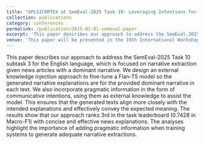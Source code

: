 ```yaml
---
title: "GPLSICORTEX at SemEval-2025 Task 10: Leveraging Intentions for Generating Narrative Extractions"
collection: publications
category: conferences
permalink: /publication/2015-01-01-semeval-paper
excerpt: 'This paper describes our approach to address the SemEval-2025 Task 10 subtask 3 for the English language, which is focused on narrative extraction given news articles with a dominant narrative.'
venue: 'This paper will be presented in the 19th International Workshop on Semantic Evaluation.'
---
```


This paper describes our approach to address the SemEval-2025 Task 10 subtask 3 for the English language, which is focused on narrative extraction given news articles with a dominant narrative. We design an external knowledge injection approach to fine-tune a Flan-T5 model so the generated narrative explanations are for the provided dominant narrative in each text. We also incorporate pragmatic information in the form of communicative intentions, using them as external knowledge to assist the model. This ensures that the generated texts align more closely with the intended explanations and effectively convey the expected meaning. The results show that our approach ranks 3rd in the task leaderboard (0.7428 in Macro-F1) with concise and effective news explanations. The analyses highlight the importance of adding pragmatic information when training systems to generate adequate narrative extractions.
